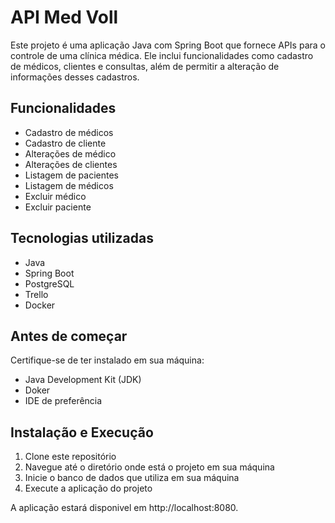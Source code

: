 # API Med Voll
Este projeto é uma aplicação Java com Spring Boot que fornece APIs para o controle de uma clínica médica. Ele inclui funcionalidades como cadastro de médicos, clientes e consultas, além de permitir a alteração de informações desses cadastros.
## Funcionalidades 
- Cadastro de médicos
- Cadastro de cliente
- Alterações de médico
- Alterações de clientes
- Listagem de pacientes
- Listagem de médicos
- Excluir médico
- Excluir paciente
## Tecnologias utilizadas
- Java
- Spring Boot
- PostgreSQL
- Trello
- Docker
## Antes de começar
Certifique-se de ter instalado em sua máquina:
- Java Development Kit (JDK)
- Doker
- IDE de preferência
## Instalação e Execução
1. Clone este repositório
2. Navegue até o diretório onde está o projeto em sua máquina
3. Inicie o banco de dados que utiliza em sua máquina
4. Execute a aplicação do projeto

A aplicação estará disponivel em http://localhost:8080.
